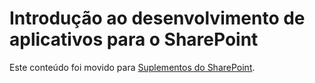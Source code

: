 
# Introdução ao desenvolvimento de aplicativos para o SharePoint

Este conteúdo foi movido para  [Suplementos do SharePoint](sharepoint-add-ins.md).
  
    
    

